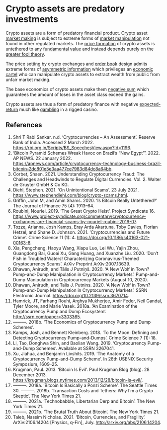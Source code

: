 # Crypto assets are predatory investments
Crypto assets are a form of predatory financial product. Crypto asset [market making](../concepts/market-maker.md) is subject to extreme forms of [market manipulation](../concepts/market-manipulation.md) not found in other regulated markets. The [price formation](../concepts/price-formation.md) of crypto assets is untethered to any [fundamental value](../concepts/fundamental-value.md) and instead depends purely on the [greater fool theory](../concepts/greater-fool-theory.md). 

The price setting by crypto exchanges and [order book](../concepts/order-book.md) design admits extreme forms of [asymmetric information](../concepts/asymmetric-information.md) which privileges an [economic cartel](../concepts/cartel.md) who can manipulate crypto assets to extract wealth from public from unfair market making.

The base economics of crypto assets make them [negative sum](negative-sum.md) which guarantees the amount of loses in the asset class exceed the gains.

Crypto assets are thus a form of predatory finance with negative [expected-return](../concepts/expected-return.md) much like [gambling](../concepts/gambling.md) in a rigged casino.

## References
1. Shri T Rabi Sankar. n.d. ‘Cryptocurrencies – An Assessment’. Reserve Bank of India. Accessed 2 March 2022. https://rbi.org.in/Scripts/BS_SpeechesView.aspx?Id=1196.
1. ‘Bitcoin Pyramid Schemes Wreak Havoc on Brazil’s “New Egypt”’. 2022. AP NEWS. 22 January 2022. https://apnews.com/article/cryptocurrency-technology-business-brazil-bitcoin-2dc801e5e3aa477ce7983d84dc8a64bb.
1. Corbet, Shaen. 2021. Understanding Cryptocurrency Fraud: The Challenges and Headwinds to Regulate Digital Currencies. Vol. 2. Walter de Gruyter GmbH & Co KG.
1. Diehl, Stephen. 2021. ‘On Unintentional Scams’. 23 July 2021. https://www.stephendiehl.com/blog/crypto-scams.html.
1. Griffin, John M, and Amin Shams. 2020. ‘Is Bitcoin Really Untethered?’ The Journal of Finance 75 (4): 1913–64.
1. Roubini, Nouriel. 2019. ‘The Great Crypto Heist’. Project Syndicate 16. https://www.project-syndicate.org/commentary/cryptocurrency-exchanges-are-financial-scams-by-nouriel-roubini-2019-07.
1. Tozze, Arianna, Josh Kamps, Eray Arda Akartuna, Toby Davies, Florian Hetzel, and Shane D. Johnson. 2021. ‘Cryptocurrencies and Future Crime’. Crime Science 11 (1): 4. https://doi.org/10.1186/s40163-021-00163-8.
1. Xia, Pengcheng, Haoyu Wang, Xiapu Luo, Lei Wu, Yajin Zhou, Guangdong Bai, Guoai Xu, Gang Huang, and Xuanzhe Liu. 2020. ‘Don’t Fish in Troubled Waters! Characterizing Coronavirus-Themed Cryptocurrency Scams’. ArXiv Preprint ArXiv:2007.13639.
1. Dhawan, Anirudh, and Tālis J Putniņš. 2020. ‘A New Wolf in Town? Pump-and-Dump Manipulation in Cryptocurrency Markets’. Pump-and-Dump Manipulation in Cryptocurrency Markets (August 10, 2020).
1. Dhawan, Anirudh, and Talis J. Putnins. 2020. ‘A New Wolf in Town? Pump-and-Dump Manipulation in Cryptocurrency Markets’. SSRN Electronic Journal. https://doi.org/10.2139/ssrn.3670714.
1. Hamrick, JT, Farhang Rouhi, Arghya Mukherjee, Amir Feder, Neil Gandal, Tyler Moore, and Marie Vasek. 2018a. ‘An Examination of the Cryptocurrency Pump and Dump Ecosystem’. http://ssrn.com/paper=3303365.
1. ———. 2018b. ‘The Economics of Cryptocurrency Pump and Dump Schemes’.
1. Kamps, Josh, and Bennett Kleinberg. 2018. ‘To the Moon: Defining and Detecting Cryptocurrency Pump-and-Dumps’. Crime Science 7 (1): 18.
1. Li, Tao, Donghwa Shin, and Baolian Wang. 2019. ‘Cryptocurrency Pump-and-Dump Schemes’. Available at SSRN 3267041.
1. Xu, Jiahua, and Benjamin Livshits. 2019. ‘The Anatomy of a Cryptocurrency Pump-and-Dump Scheme’. In 28th USENIX Security Symposium, 1609–25.
1. Krugman, Paul. 2013. ‘Bitcoin Is Evil’. Paul Krugman Blog (blog). 28 December 2013. https://krugman.blogs.nytimes.com/2013/12/28/bitcoin-is-evil/.
1. ———. 2018a. ‘Bitcoin Is Basically a Ponzi Scheme’. The Seattle Times 30.
———. 2018b. ‘Transaction Costs and Tethers: Why I’m a Crypto Skeptic’. The New York Times 21.
1. ———. 2021a. ‘Technobabble, Libertarian Derp and Bitcoin’. The New York Times 21.
1. ———. 2021b. ‘The Brutal Truth About Bitcoin’. The New York Times 21.
1. Taleb, Nassim Nicholas. 2021. ‘Bitcoin, Currencies, and Fragility’. ArXiv:2106.14204 [Physics, q-Fin], July. http://arxiv.org/abs/2106.14204.